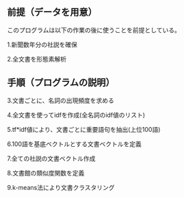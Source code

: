 ## 前提（データを用意）
このプログラムは以下の作業の後に使うことを前提としている。

1.新聞数年分の社説を確保

2.全文書を形態素解析


## 手順（プログラムの説明）
3.文書ごとに、名詞の出現頻度を求める

4.全文書を使ってidfを作成(全名詞のidf値のリスト)

5.tf*idf値により、文書ごとに重要語句を抽出(上位100語)

6.100語を基底ベクトルとする文書ベクトルを定義

7.全ての社説の文書ベクトル作成

8.文書館の類似度関数を定義

9.k-means法により文書クラスタリング

